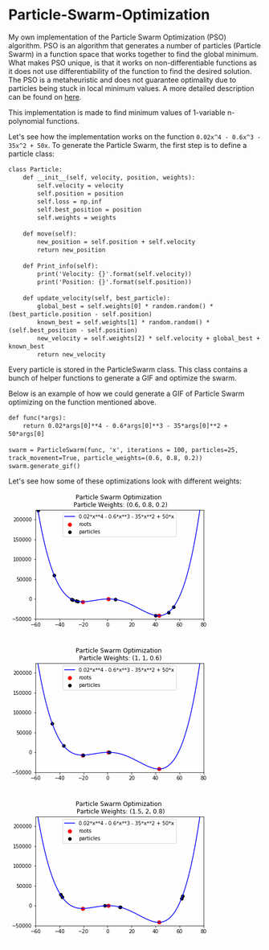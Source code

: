 # Particle-Swarm-Optimization
My own implementation of the Particle Swarm Optimization (PSO) algorithm. 
PSO is an algorithm that generates a number of particles (Particle Swarm) in a function space that works together to find the global minimum. 
What makes PSO unique, is that it works on non-differentiable functions as it does not use differentiability of the function to find the desired solution. 
The PSO is a metaheuristic and does not guarantee optimality due to particles being stuck in local minimum values.
A more detailed description can be found on [here](https://en.wikipedia.org/wiki/Particle_swarm_optimization).

This implementation is made to find minimum values of 1-variable n-polynomial functions.

Let's see how the implementation works on the function ```0.02x^4 - 0.6x^3 - 35x^2 + 50x```. 
To generate the Particle Swarm, the first step is to define a particle class:
```python3
class Particle:
    def __init__(self, velocity, position, weights):
        self.velocity = velocity
        self.position = position
        self.loss = np.inf
        self.best_position = position
        self.weights = weights
    
    def move(self):
        new_position = self.position + self.velocity
        return new_position
    
    def Print_info(self):
        print('Velocity: {}'.format(self.velocity))
        print('Position: {}'.format(self.position))
    
    def update_velocity(self, best_particle):
        global_best = self.weights[0] * random.random() * (best_particle.position - self.position)
        known_best = self.weights[1] * random.random() * (self.best_position - self.position)
        new_velocity = self.weights[2] * self.velocity + global_best + known_best
        return new_velocity
```

Every particle is stored in the ParticleSwarm class. This class contains a bunch of helper functions to generate a GIF and optimize the swarm.

Below is an example of how we could generate a GIF of Particle Swarm optimizing on the function mentioned above.
```python3
def func(*args):
    return 0.02*args[0]**4 - 0.6*args[0]**3 - 35*args[0]**2 + 50*args[0]

swarm = ParticleSwarm(func, 'x', iterations = 100, particles=25, track_movement=True, particle_weights=(0.6, 0.8, 0.2))
swarm.generate_gif()
```

Let's see how some of these optimizations look with different weights:

![](PSO2.gif)

![](PSO3.gif)

![](PSO.gif)



















